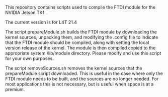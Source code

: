 This repository contains scripts used to compile the FTDI module for the NVIDIA Jetson TK1.

The current version is for L4T 21.4

The script prepareModule.sh builds the FTDI module by downloading the kernel sources, unpacking them, and modifying the .config file to indicate that the FTDI module should be compiled, along with setting the local version release of the kernel. The module is then compiled copied to the appropriate system /lib/module directory. Please modify and use this script for your own purposes.

The script removeSources.sh removes the kernel sources that the prepareModule script downloaded. This is useful in the case where only the FTDI module needs to be built, and the sources are no longer needed. For most applications this is not necessary, but is useful when space is at a premium.

